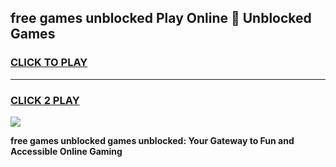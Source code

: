 
## free games unblocked Play Online 👋 Unblocked Games
<h3>
<a href="https://premium.freeplayer.one?title=free_games_unblocked&ref=19F">CLICK TO PLAY</a></h3>
<hr>

<h3>
<a href="https://premium.freeplayer.one?title=free_games_unblocked&ref=19F">CLICK 2 PLAY</a>
  
</h3>

<a href="https://premium.freeplayer.one?title=free_games_unblocked&ref=19F"><img src="https://clearcache.store/games.png"></a>


**free games unblocked games unblocked: Your Gateway to Fun and Accessible Online Gaming**
